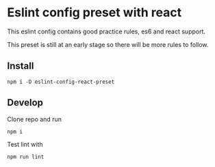 # Eslint config preset with react

This eslint config contains good practice rules, es6 and react support.

This preset is still at an early stage so there will be more rules to follow.

## Install
```
npm i -D eslint-config-react-preset
```

## Develop
Clone repo and run
```
npm i
```

Test lint with
```
npm run lint
```
